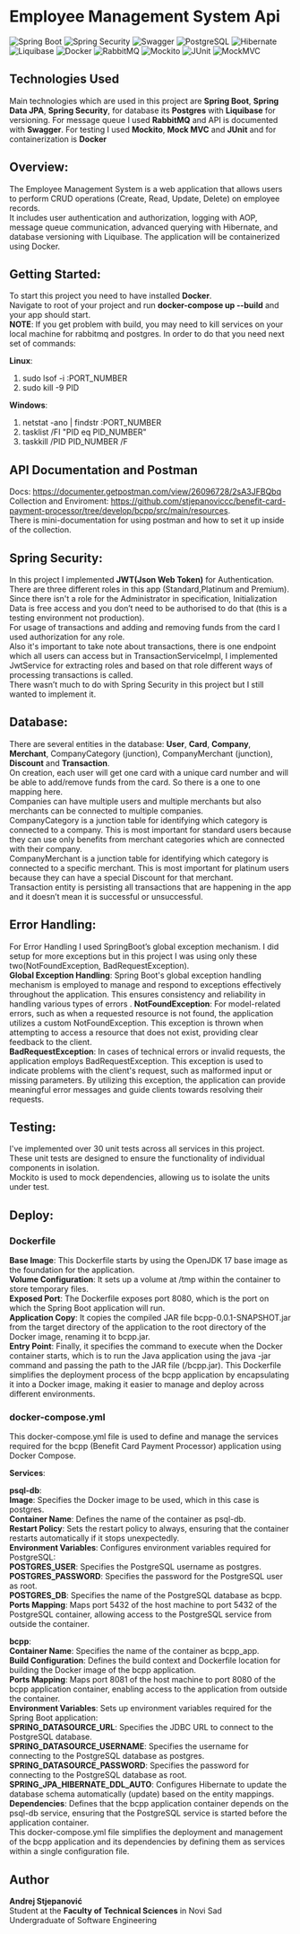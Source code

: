 # Employee Management System Api
![Spring Boot](https://img.shields.io/badge/Spring%20Boot-black?logo=springboot)
![Spring Security](https://img.shields.io/badge/Spring%20Security-black?logo=springsecurity)
![Swagger](https://img.shields.io/badge/Swagger-green?logo=swagger&logoColor=white)
![PostgreSQL](https://img.shields.io/badge/PostgreSQL-blue?logo=postgresql&logoColor=white)
![Hibernate](https://img.shields.io/badge/Hibernate-red?logo=hibernate&logoColor=white)
![Liquibase](https://img.shields.io/badge/Liguibase-brightgreen?logo=junit&logoColor=white)
![Docker](https://img.shields.io/badge/Docker-blue?logo=docker&logoColor=white)
![RabbitMQ](https://img.shields.io/badge/RabbitMQ-green?logo=rabbitmq&logoColor=white)
![Mockito](https://img.shields.io/badge/Mockito-yellow?logo=mockito&logoColor=white)
![JUnit](https://img.shields.io/badge/JUnit-brightgreen?logo=junit&logoColor=white)
![MockMVC](https://img.shields.io/badge/MockMVC-brightgreen?logo=mockmvc&logoColor=white)

## Technologies Used
Main technologies which are used in this project are **Spring Boot**, **Spring Data JPA**, **Spring Security**, for database its **Postgres** with **Liquibase** for versioning. For message queue I used **RabbitMQ** and API is documented with **Swagger**. For testing I used **Mockito**, **Mock MVC** and **JUnit**  and for containerization is **Docker**

## Overview:  
The Employee Management System is a web application that allows users to perform CRUD operations (Create, Read, Update, Delete) on employee records.  
It includes user authentication and authorization, logging with AOP, message queue communication, advanced querying with Hibernate, and database versioning with Liquibase. The application will be containerized using Docker.

## Getting Started:  
To start this project you need to have installed **Docker**.  
Navigate to root of your project and run **docker-compose up --build** and your app should start.  
**NOTE**: If you get problem with build, you may need to kill services on your local machine for rabbitmq and postgres. In order to do that you need next set of commands:  

**Linux**:  
1. sudo lsof -i :PORT_NUMBER
2. sudo kill -9 PID
   
**Windows**:
1. netstat -ano | findstr :PORT_NUMBER
2. tasklist /FI "PID eq PID_NUMBER"
3. taskkill /PID PID_NUMBER /F

## API Documentation and Postman  
Docs: https://documenter.getpostman.com/view/26096728/2sA3JFBQbq  
Collection and Enviroment: https://github.com/stjepanoviccc/benefit-card-payment-processor/tree/develop/bcpp/src/main/resources.   
There is mini-documentation for using postman and how to set it up inside of the collection.  

## Spring Security:  

In this project I implemented **JWT(Json Web Token)** for Authentication.  
There are three different roles in this app (Standard,Platinum and Premium). Since there isn't a role for the Administrator in specification, Initialization Data is free access and you don’t need to be authorised to do that (this is a testing environment not production).   
For usage of transactions and adding and removing funds from the card I used authorization for any role.  
Also it's important to take note about transactions, there is one endpoint which all users can access but in TransactionServiceImpl, I implemented JwtService for extracting roles and based on that role different ways of processing transactions is called.  
There wasn’t much to do with Spring Security in this project but I still wanted to implement it.  

## Database:  

There are several entities in the database: **User**, **Card**, **Company**, **Merchant**, CompanyCategory (junction), CompanyMerchant (junction), **Discount** and **Transaction**.  
On creation, each user will get one card with a unique card number and will be able to add/remove funds from the card. So there is a one to one mapping here.  
Companies can have multiple users and multiple merchants but also merchants can be connected to multiple companies.   
CompanyCategory is a junction table for identifying which category is connected to a company. This is most important for standard users because they can use only benefits from merchant categories which are connected with their company.  
CompanyMerchant is a junction table for identifying which category is connected to a specific merchant. This is most important for platinum users because they can have a special Discount for that merchant.  
Transaction entity is persisting all transactions that are happening in the app and it doesn’t mean it is successful or unsuccessful.  

## Error Handling:  

For Error Handling I used SpringBoot’s global exception mechanism. I did setup for more exceptions but in this project I was using only these two(NotFoundException, BadRequestException).  
**Global Exception Handling**: Spring Boot's global exception handling mechanism is employed to manage and respond to exceptions effectively throughout the application. This ensures consistency and reliability in handling various types of errors  .
**NotFoundException**: For model-related errors, such as when a requested resource is not found, the application utilizes a custom NotFoundException. This exception is thrown when attempting to access a resource that does not exist, providing clear feedback to the client.  
**BadRequestException**: In cases of technical errors or invalid requests, the application employs BadRequestException. This exception is used to indicate problems with the client's request, such as malformed input or missing parameters. By utilizing this exception, the application can provide meaningful error messages and guide clients towards resolving their requests.

## Testing:  

I've implemented over 30 unit tests across all services in this project.  
These unit tests are designed to ensure the functionality of individual components in isolation.  
Mockito is used to mock dependencies, allowing us to isolate the units under test.

## Deploy:  

### Dockerfile  
**Base Image**: This Dockerfile starts by using the OpenJDK 17 base image as the foundation for the application.  
**Volume Configuration**: It sets up a volume at /tmp within the container to store temporary files.  
**Exposed Port**: The Dockerfile exposes port 8080, which is the port on which the Spring Boot application will run.  
**Application Copy**: It copies the compiled JAR file bcpp-0.0.1-SNAPSHOT.jar from the target directory of the application to the root directory of the Docker image, renaming it to bcpp.jar.  
**Entry Point**: Finally, it specifies the command to execute when the Docker container starts, which is to run the Java application using the java -jar command and passing the path to the JAR file (/bcpp.jar). 
This Dockerfile simplifies the deployment process of the bcpp application by encapsulating it into a Docker image, making it easier to manage and deploy across different environments.  

### docker-compose.yml  
This docker-compose.yml file is used to define and manage the services required for the bcpp (Benefit Card Payment Processor) application using Docker Compose.  

**Services**:  

**psql-db**:    
**Image**: Specifies the Docker image to be used, which in this case is postgres.  
**Container Name**: Defines the name of the container as psql-db.  
**Restart Policy**: Sets the restart policy to always, ensuring that the container restarts automatically if it stops unexpectedly.  
**Environment Variables**: Configures environment variables required for PostgreSQL:  
**POSTGRES_USER**: Specifies the PostgreSQL username as postgres.  
**POSTGRES_PASSWORD**: Specifies the password for the PostgreSQL user as root.  
**POSTGRES_DB**: Specifies the name of the PostgreSQL database as bcpp.  
**Ports Mapping**: Maps port 5432 of the host machine to port 5432 of the PostgreSQL container, allowing access to the PostgreSQL service from outside the container.  

**bcpp**:  
**Container Name**: Specifies the name of the container as bcpp_app.  
**Build Configuration**: Defines the build context and Dockerfile location for building the Docker image of the bcpp application.  
**Ports Mapping**: Maps port 8081 of the host machine to port 8080 of the bcpp application container, enabling access to the application from outside the container.  
**Environment Variables**: Sets up environment variables required for the Spring Boot application:  
**SPRING_DATASOURCE_URL**: Specifies the JDBC URL to connect to the PostgreSQL database.  
**SPRING_DATASOURCE_USERNAME**: Specifies the username for connecting to the PostgreSQL database as postgres.  
**SPRING_DATASOURCE_PASSWORD**: Specifies the password for connecting to the PostgreSQL database as root.  
**SPRING_JPA_HIBERNATE_DDL_AUTO**: Configures Hibernate to update the database schema automatically (update) based on the entity mappings.  
**Dependencies**: Defines that the bcpp application container depends on the psql-db service, ensuring that the PostgreSQL service is started before the application container.  
This docker-compose.yml file simplifies the deployment and management of the bcpp application and its dependencies by defining them as services within a single configuration file.  

## Author

**Andrej Stjepanović**  
Student at the **Faculty of Technical Sciences** in Novi Sad  
Undergraduate of Software Engineering


